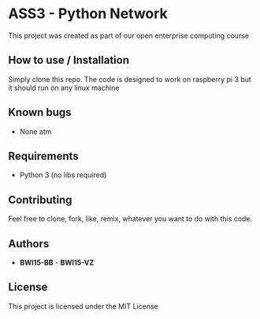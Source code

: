 # ASS3 - Python Network

This project was created as part of our open enterprise computing course

## How to use / Installation

Simply clone this repo. The code is designed to work on raspberry pi 3 but it should run on any linux machine

## Known bugs
* None atm

## Requirements

* Python 3 (no libs required)

## Contributing

Feel free to clone, fork, like, remix, whatever you want to do with this code.

## Authors

* **BWI15-BB** - **BWI15-VZ**


## License

This project is licensed under the MIT License
